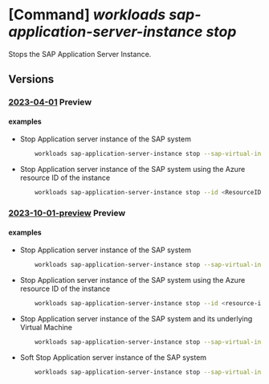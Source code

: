 # [Command] _workloads sap-application-server-instance stop_

Stops the SAP Application Server Instance.

## Versions

### [2023-04-01](/Resources/mgmt-plane/L3N1YnNjcmlwdGlvbnMve30vcmVzb3VyY2Vncm91cHMve30vcHJvdmlkZXJzL21pY3Jvc29mdC53b3JrbG9hZHMvc2FwdmlydHVhbGluc3RhbmNlcy97fS9hcHBsaWNhdGlvbmluc3RhbmNlcy97fS9zdG9w/2023-04-01.xml) **Preview**

<!-- mgmt-plane /subscriptions/{}/resourcegroups/{}/providers/microsoft.workloads/sapvirtualinstances/{}/applicationinstances/{}/stop 2023-04-01 -->

#### examples

- Stop Application server instance of the SAP system
    ```bash
        workloads sap-application-server-instance stop --sap-virtual-instance-name <VIS Name> -g <Resource-group-name> -n <ResourceName>
    ```

- Stop Application server instance of the SAP system using the Azure resource ID of the instance
    ```bash
        workloads sap-application-server-instance stop --id <ResourceID>
    ```

### [2023-10-01-preview](/Resources/mgmt-plane/L3N1YnNjcmlwdGlvbnMve30vcmVzb3VyY2Vncm91cHMve30vcHJvdmlkZXJzL21pY3Jvc29mdC53b3JrbG9hZHMvc2FwdmlydHVhbGluc3RhbmNlcy97fS9hcHBsaWNhdGlvbmluc3RhbmNlcy97fS9zdG9w/2023-10-01-preview.xml) **Preview**

<!-- mgmt-plane /subscriptions/{}/resourcegroups/{}/providers/microsoft.workloads/sapvirtualinstances/{}/applicationinstances/{}/stop 2023-10-01-preview -->

#### examples

- Stop Application server instance of the SAP system
    ```bash
        workloads sap-application-server-instance stop --sap-virtual-instance-name <vis-name> -g <resource-group-name> -n <app-instance-name>
    ```

- Stop Application server instance of the SAP system using the Azure resource ID of the instance
    ```bash
        workloads sap-application-server-instance stop --id <resource-id>
    ```

- Stop Application server instance of the SAP system and its underlying Virtual Machine
    ```bash
        workloads sap-application-server-instance stop --sap-virtual-instance-name <vis-name> -g <resource-group-name> -n <app-instance-name> --deallocate-vm
    ```

- Soft Stop Application server instance of the SAP system
    ```bash
        workloads sap-application-server-instance stop --sap-virtual-instance-name <vis-name> -g <resource-group-name> -n <app-instance-name> --soft-stop-timeout-seconds <timeout-in-seconds>
    ```

